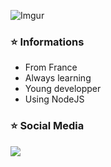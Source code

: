 ![Imgur](https://i.imgur.com/cLWuXp0.png?1)

### ⭐️ Informations 
- From France
- Always learning
- Young developper
- Using NodeJS

### ⭐️ Social Media
<a href="https://twitter.com/Nojii_">![](https://i.imgur.com/Yvsvwwy.png)</a>

